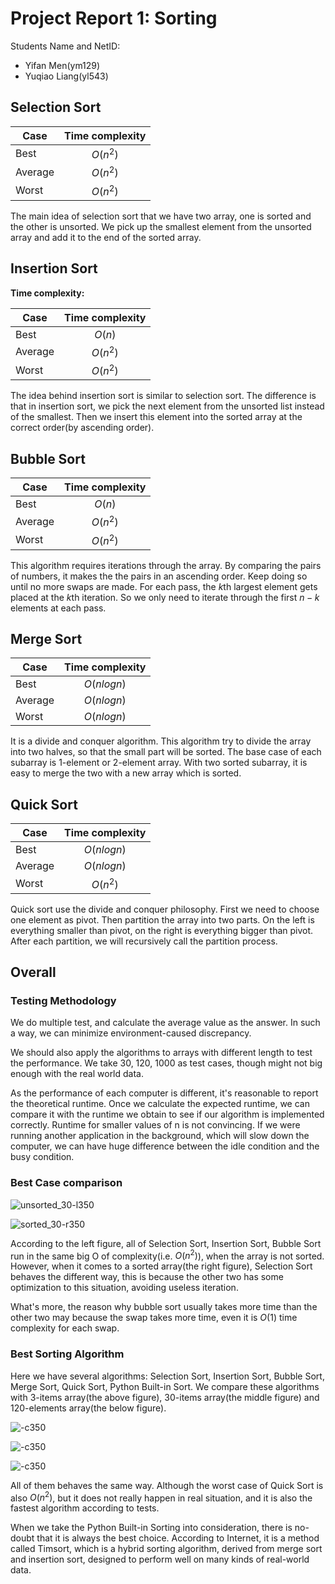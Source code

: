 # Project Report 1: Sorting

Students Name and NetID: 

- Yifan Men(ym129)
- Yuqiao Liang(yl543)


## Selection Sort
<!--![](SelectionSort.png)-->

| Case | Time complexity |
| --- | :---: |
| Best | $O(n^2)$ |
| Average | $O(n^2)$ |
| Worst | $O(n^2)$ |

The main idea of selection sort that we have two array, one is sorted and the other is unsorted. We pick up the smallest element from the unsorted array and add it to the end of the sorted array. 


## Insertion Sort
<!--![](InsertionSort.png)-->

**Time complexity:**

| Case | Time complexity |
| --- | :---: |
| Best | $O(n)$ |
| Average | $O(n^2)$ |
| Worst | $O(n^2)$ |

The idea behind insertion sort is similar to selection sort. The difference is that in insertion sort, we pick the next element from the unsorted list instead of the smallest. Then we insert this element into the sorted array at the correct order(by ascending order). 


## Bubble Sort
<!--![](BubbleSort.png)-->

| Case | Time complexity |
| --- | :---: |
| Best | $O(n)$ |
| Average | $O(n^2)$ |
| Worst | $O(n^2)$ |

This algorithm requires iterations through the array. By comparing the pairs of numbers, it makes the the pairs in an ascending order. Keep doing so until no more swaps are made. For each pass, the $k$th largest element gets placed at the $k$th iteration. So we only need to iterate through the first $n-k$ elements at each pass.

## Merge Sort
<!--![](MergeSort.png)-->

| Case | Time complexity |
| --- | :---: |
| Best | $O(nlogn)$ |
| Average | $O(nlogn)$ |
| Worst | $O(nlogn)$ |

It is a divide and conquer algorithm. This algorithm try to divide the array into two halves, so that the small part will be sorted. The base case of each subarray is 1-element or 2-element array. With two sorted subarray, it is easy to merge the two with a new array which is sorted.

## Quick Sort
<!--![](QuickSort.png)-->

| Case | Time complexity |
| --- | :---: |
| Best | $O(nlogn)$ |
| Average | $O(nlogn)$ |
| Worst | $O(n^2)$ |

Quick sort use the divide and conquer philosophy. First we need to choose one element as pivot. Then partition the array into two parts. On the left is everything smaller than pivot, on the right is everything bigger than pivot. After each partition, we will recursively call the partition process. 


## Overall

### Testing Methodology

We do multiple test, and calculate the average value as the answer. In such a way, we can minimize environment-caused discrepancy.

We should also apply the algorithms to arrays with different length to test the performance. We take 30, 120, 1000 as test cases, though might not big enough with the real world data.

As the performance of each computer is different, it's reasonable to report the theoretical runtime. Once we calculate the expected runtime, we can compare it with the runtime we obtain to see if our algorithm is implemented correctly. Runtime for smaller values of n is not convincing. If we were running another application in the background, which will slow down the computer, we can have huge difference between the idle condition and the busy condition. 

### Best Case comparison

![unsorted_30-l350](unsorted_30/log.png)

![sorted_30-r350](sorted_30/log_sorted.png)

According to the left figure, all of Selection Sort, Insertion Sort, Bubble Sort run in the same big O of complexity(i.e. $O(n^2)$), when the array is not sorted. However, when it comes to a sorted array(the right figure), Selection Sort behaves the different way, this is because the other two has some optimization to this situation, avoiding useless iteration. 

What's more, the reason why bubble sort usually takes more time than the other two may because the swap takes more time, even it is $O(1)$ time complexity for each swap.



### Best Sorting Algorithm

Here we have several algorithms: Selection Sort, Insertion Sort, Bubble Sort, Merge Sort, Quick Sort, Python Built-in Sort. We compare these algorithms with 3-items array(the above figure), 30-items array(the middle figure) and 120-elements array(the below figure).

![-c350](unsorted_3/sorting.png) 

![-c350](unsorted_30/sorting.png) 

![-c350](unsorted_120/sorting.png)


All of them behaves the same way. Although the worst case of Quick Sort is also $O(n^2)$, but it does not really happen in real situation, and it is also the fastest algorithm according to tests.

When we take the Python Built-in Sorting into consideration, there is no-doubt that it is always the best choice. According to Internet, it is a method called Timsort, which is a hybrid sorting algorithm, derived from merge sort and insertion sort, designed to perform well on many kinds of real-world data. 


